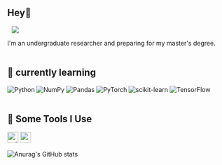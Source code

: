 ## Hey👋

<a href="https://www.instagram.com/isthereany44506/">
    <img 
        src="http://img.shields.io/badge/-Instagram-black?style=flat&logo=Instagram&link=https://www.instagram.com/isthereany44506/"
        style="height : auto; margin-left : 10px; margin-right : 10px;"/>
</a>
<br>

I'm an undergraduate researcher and preparing for my master's degree.
<br><br>

## :page_with_curl: currently learning

![Python](https://img.shields.io/badge/python-3670A0?style=for-the-badge&logo=python&logoColor=ffdd54)
![NumPy](https://img.shields.io/badge/numpy-%23013243.svg?style=for-the-badge&logo=numpy&logoColor=white)
![Pandas](https://img.shields.io/badge/pandas-%23150458.svg?style=for-the-badge&logo=pandas&logoColor=white)
![PyTorch](https://img.shields.io/badge/PyTorch-%23EE4C2C.svg?style=for-the-badge&logo=PyTorch&logoColor=white)
![scikit-learn](https://img.shields.io/badge/scikit--learn-%23F7931E.svg?style=for-the-badge&logo=scikit-learn&logoColor=white)
![TensorFlow](https://img.shields.io/badge/TensorFlow-%23FF6F00.svg?style=for-the-badge&logo=TensorFlow&logoColor=white)
<br><br>

## 🚀 Some Tools I Use
<p align="left">
<img src="https://cdn.jsdelivr.net/gh/devicons/devicon/icons/python/python-original.svg" alt="python" width="25" height="25" />
<img src="https://cdn.jsdelivr.net/gh/devicons/devicon/icons/c/c-original.svg" alt="c" width="25" height="25" />
</p>

![Anurag's GitHub stats](https://github-readme-stats.vercel.app/api?username=IsThereAnyCode&show_icons=true&theme=tokyonight)


</p>
<!--
**IsThereAnyCode/IsThereAnyCode** is a ✨ _special_ ✨ repository because its `README.md` (this file) appears on your GitHub profile.

Here are some ideas to get you started:

- 🔭 I’m currently working on ...
- 🌱 I’m currently learning ...
- 👯 I’m looking to collaborate on ...
- 🤔 I’m looking for help with ...
- 💬 Ask me about ...
- 📫 How to reach me: ...
- 😄 Pronouns: ...
- ⚡ Fun fact: ...
-->
